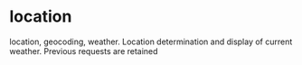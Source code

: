 # location
location, geocoding, weather.
Location determination and display of current weather. Previous requests are retained 
